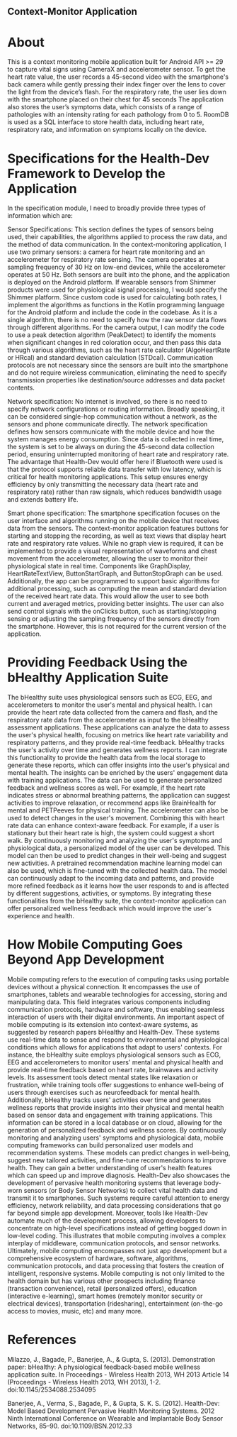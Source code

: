 ## Context-Monitor Application
# About
This is a context monitoring mobile application built for Android API >= 29 to capture vital signs using CameraX and accelerometer sensor. To get the heart rate value, the user records a 45-second video with the smartphone's back camera while gently pressing their index finger over the lens to cover the light from the device’s flash. For the respiratory rate, the user lies down with the smartphone placed on their chest for 45 seconds The application also stores the user’s symptoms data, which consists of a range of pathologies with an intensity rating for each pathology from 0 to 5. RoomDB is used as a SQL interface to store health data, including heart rate, respiratory rate, and information on symptoms locally on the device.

# Specifications for the Health-Dev Framework to Develop the Application
In the specification module, I need to broadly provide three types of information which are:

Sensor Specifications: This section defines the types of sensors being used, their capabilities, the algorithms applied to process the raw data, and the method of data communication. In the context-monitoring application, I use two primary sensors: a camera for heart rate monitoring and an accelerometer for respiratory rate sensing. The camera operates at a sampling frequency of 30 Hz on low-end devices, while the accelerometer operates at 50 Hz. Both sensors are built into the phone, and the application is deployed on the Android platform. If wearable sensors from Shimmer products were used for physiological signal processing, I would specify the Shimmer platform. Since custom code is used for calculating both rates, I implement the algorithms as functions in the Kotlin programming language for the Android platform and include the code in the codebase. As it is a single algorithm, there is no need to specify how the raw sensor data flows through different algorithms. For the camera output, I can modify the code to use a peak detection algorithm (PeakDetect) to identify the moments when significant changes in red coloration occur, and then pass this data through various algorithms, such as the heart rate calculator (AlgoHeartRate or HRcal) and standard deviation calculation (STDcal). Communication protocols are not necessary since the sensors are built into the smartphone and do not require wireless communication, eliminating the need to specify transmission properties like destination/source addresses and data packet contents.

Network specification: No internet is involved, so there is no need to specify network configurations or routing information. Broadly speaking, it can be considered single-hop communication without a network, as the sensors and phone communicate directly. The network specification defines how sensors communicate with the mobile device and how the system manages energy consumption. Since data is collected in real time, the system is set to be always on during the 45-second data collection period, ensuring uninterrupted monitoring of heart rate and respiratory rate. The advantage that Health-Dev would offer here if Bluetooth were used is that the protocol supports reliable data transfer with low latency, which is critical for health monitoring applications. This setup ensures energy efficiency by only transmitting the necessary data (heart rate and respiratory rate) rather than raw signals, which reduces bandwidth usage and extends battery life.

Smart phone specification: The smartphone specification focuses on the user interface and algorithms running on the mobile device that receives data from the sensors. The context-monitor application features buttons for starting and stopping the recording, as well as text views that display heart rate and respiratory rate values. While no graph view is required, it can be implemented to provide a visual representation of waveforms and chest movement from the accelerometer, allowing the user to monitor their physiological state in real time. Components like GraphDisplay, HeartRateTextView, ButtonStartGraph, and ButtonStopGraph can be used. Additionally, the app can be programmed to support basic algorithms for additional processing, such as computing the mean and standard deviation of the received heart rate data. This would allow the user to see both current and averaged metrics, providing better insights. The user can also send control signals with the onClicks button, such as starting/stopping sensing or adjusting the sampling frequency of the sensors directly from the smartphone. However, this is not required for the current version of the application.

# Providing Feedback Using the bHealthy Application Suite
The bHealthy suite uses physiological sensors such as ECG, EEG, and accelerometers to monitor the user's mental and physical health. I can provide the heart rate data collected from the camera and flash, and the respiratory rate data from the accelerometer as input to the bHealthy assessment applications. These applications can analyze the data to assess the user's physical health, focusing on metrics like heart rate variability and respiratory patterns, and they provide real-time feedback. bHealthy tracks the user's activity over time and generates wellness reports. I can integrate this functionality to provide the health data from the local storage to generate these reports, which can offer insights into the user's physical and mental health. The insights can be enriched by the users' engagement data with training applications. The data can be used to generate personalized feedback and wellness scores as well. For example, if the heart rate indicates stress or abnormal breathing patterns, the application can suggest activities to improve relaxation, or recommend apps like BrainHealth for mental and PETPeeves for physical training. The accelerometer can also be used to detect changes in the user's movement. Combining this with heart rate data can enhance context-aware feedback. For example, if a user is stationary but their heart rate is high, the system could suggest a short walk. By continuously monitoring and analyzing the user's symptoms and physiological data, a personalized model of the user can be developed. This model can then be used to predict changes in their well-being and suggest new activities. A pretrained recommendation machine learning model can also be used, which is fine-tuned with the collected health data. The model can continuously adapt to the incoming data and patterns, and provide more refined feedback as it learns how the user responds to and is affected by different suggestions, activities, or symptoms. By integrating these functionalities from the bHealthy suite, the context-monitor application can offer personalized wellness feedback which would improve the user's experience and health.

# How Mobile Computing Goes Beyond App Development
Mobile computing refers to the execution of computing tasks using portable devices without a physical connection. It encompasses the use of smartphones, tablets and wearable technologies for accessing, storing and manipulating data. This field integrates various components including communication protocols, hardware and software, thus enabling seamless interaction of users with their digital environments. An important aspect of mobile computing is its extension into context-aware systems, as suggested by research papers bHealthy and Health-Dev. These systems use real-time data to sense and respond to environmental and physiological conditions which allows for applications that adapt to users' contexts. For instance, the bHealthy suite employs physiological sensors such as ECG, EEG and accelerometers to monitor users' mental and physical health and provide real-time feedback based on heart rate, brainwaves and activity levels. Its assessment tools detect mental states like relaxation or frustration, while training tools offer suggestions to enhance well-being of users through exercises such as neurofeedback for mental health. Additionally, bHealthy tracks users' activities over time and generates wellness reports that provide insights into their physical and mental health based on sensor data and engagement with training applications. This information can be stored in a local database or on cloud, allowing for the generation of personalized feedback and wellness scores. By continuously monitoring and analyzing users' symptoms and physiological data, mobile computing frameworks can build personalized user models and recommendation systems. These models can predict changes in well-being, suggest new tailored activities, and fine-tune recommendations to improve health. They can gain a better understanding of user's health features which can speed up and improve diagnosis. Health-Dev also showcases the development of pervasive health monitoring systems that leverage body-worn sensors (or Body Sensor Networks) to collect vital health data and transmit it to smartphones. Such systems require careful attention to energy efficiency, network reliability, and data processing considerations that go far beyond simple app development. Moreover, tools like Health-Dev automate much of the development process, allowing developers to concentrate on high-level specifications instead of getting bogged down in low-level coding. This illustrates that mobile computing involves a complex interplay of middleware, communication protocols, and sensor networks. Ultimately, mobile computing encompasses not just app development but a comprehensive ecosystem of hardware, software, algorithms, communication protocols, and data processing that fosters the creation of intelligent, responsive systems. Mobile computing is not only limited to the health domain but has various other prospects including finance (transaction convenience), retail (personalized offers), education (interactive e-learning), smart homes (remotely monitor security or electrical devices), transportation (ridesharing), entertainment (on-the-go access to movies, music, etc) and many more.

# References
Milazzo, J., Bagade, P., Banerjee, A., & Gupta, S. (2013). Demonstration paper: bHealthy: A physiological feedback-based mobile wellness application suite. In Proceedings - Wireless Health 2013, WH 2013 Article 14 (Proceedings - Wireless Health 2013, WH 2013), 1-2. doi:10.1145/2534088.2534095

Banerjee, A., Verma, S., Bagade, P., & Gupta, S. K. S. (2012). Health-Dev: Model Based Development Pervasive Health Monitoring Systems. 2012 Ninth International Conference on Wearable and Implantable Body Sensor Networks, 85–90. doi:10.1109/BSN.2012.33
